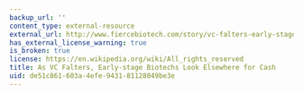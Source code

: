 ```yaml
---
backup_url: ''
content_type: external-resource
external_url: http://www.fiercebiotech.com/story/vc-falters-early-stage-biotechs-look-elsewhere-cash/2013-10-21
has_external_license_warning: true
is_broken: true
license: https://en.wikipedia.org/wiki/All_rights_reserved
title: As VC Falters, Early-stage Biotechs Look Elsewhere for Cash
uid: de51c861-603a-4efe-9431-81128049be3e
---
```

